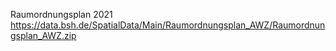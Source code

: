 Raumordnungsplan 2021
https://data.bsh.de/SpatialData/Main/Raumordnungsplan_AWZ/Raumordnungsplan_AWZ.zip
